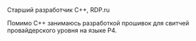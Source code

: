 Старший разработчик C++, RDP.ru

Помимо C++ занимаюсь разработкой прошивок для свитчей провайдерского уровня на языке P4.
